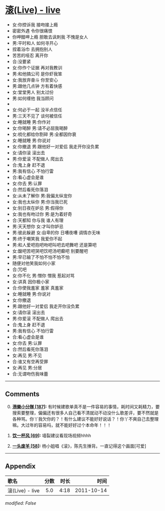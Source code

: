 # [滚(Live) - live](https://music.163.com/song?id=64249)

* 女:你控诉我 接吻接上瘾
* 密密外遇 令你很痛恨
* 你呷醋呷上瘾 胆敢去讽刺我 不愧是女人
* 男:平时和人 如何寻开心
* 捏着浴巾 去拥抱别人
* 苦苦的哑忍 离开你
* 合:没要紧
* 女:你作个证据 再对我教训
* 男:和他搞公司 是你虾我笨
* 女:我放弃奋斗 你至安心
* 男:跟他几点钟 方有着快感
* 女:堂堂男人 别太过份
* 男:如何缠他 我当顾问
* 
* 女:何必于一起 没半点信任
* 男:三天不见了 谈何被信任
* 女:睡就睡 男:你作对
* 女:你喝醉 男:请不必屈我喝醉
* 女:梳化都给你割碎 男:全都因你衰
* 女:睡就睡 男:你说对
* 女:你撤退 男:跟他好一对爱侣 我走开你没负累
* 女:请你滚 滚出去
* 男:你爱滚 不配做人 爬出去
* 合:鬼上身 赶不退
* 男:我有信心 不怕行雷
* 合:看心虚会是谁
* 女:你去 男:认罪
* 合:然后看死你落泪
* 女:从未了解你 男:我偏太纵宠你
* 女:我也太纵你 男:你当我已死
* 女:别日夜在妒忌 男:假得你
* 女:我也有吻过你 男:是为着好奇
* 合:天都知 你与我 谁人有理
* 男:天天想你 女:才叫你妒忌
* 男:彼此躲避 女:自卑的你 日嘈夜嘈 调情亦无味
* 男:终于嘲笑我 我爱你不起
* 男:和人爱吧抱吧吻吧叫吧去吧舞吧 还是算吧
* 女:酸吧苦吧哭吧饮吧汤吧癫吧 别要醒吧
* 男:早已输了不怕不怕不怕不怕
* 随便对他笑我如何小家
* 合:咒吧
* 女:你不化 男:憎你 憎我 惹起对骂
* 女:讲真 因你极小家
* 合:你使我羞家 羞家 真羞家
* 女:睡就睡 男:你说对
* 女:你撤退
* 男:跟他好一对爱侣 我走开你没负累
* 女:请你滚 滚出去
* 男:你爱滚 不配做人 爬出去
* 合:鬼上身 赶不退
* 男:我有信心 不怕行雷
* 合:看心虚会是谁
* 女:你去 男:认罪
* 合:然后看死你落泪
* 女:再见 男:不见
* 合:谁又有空再受罪
* 女:再见 男:分居
* 合:无谓吻伤我味蕾


---

## Comments
0. **[港樂小分隊 \[187\]](https://music.163.com/#/user/home?id=47134209):** 有时候建歌单真不是一件容易的事情，耗时间又耗精力，要搜索要整理，偏偏还有很多人自己看不清就动不动没什么歌差评，要不然就是各种骂。你丫我欠你的？！有什么建议不能好好说话？！你丫不爽自己去整理嘛。大过年的容易吗，就不能好好过个本命年！！！

1. **[饮一杯风 \[69\]](https://music.163.com/#/user/home?id=64280053):** 墙裂建议看现场视频hhhh

2. **[一头废羊 \[58\]](https://music.163.com/#/user/home?id=9819094):** 杨小姐唱《滚》，陈先生捶背。一直记得这个画面[可爱]



---

## Appendix

|歌名|分数|时长|时间|
|:---|:---:|---:|---:|
|滚(Live) - live|5.0|4:18|2011-10-14

*modified: False*
